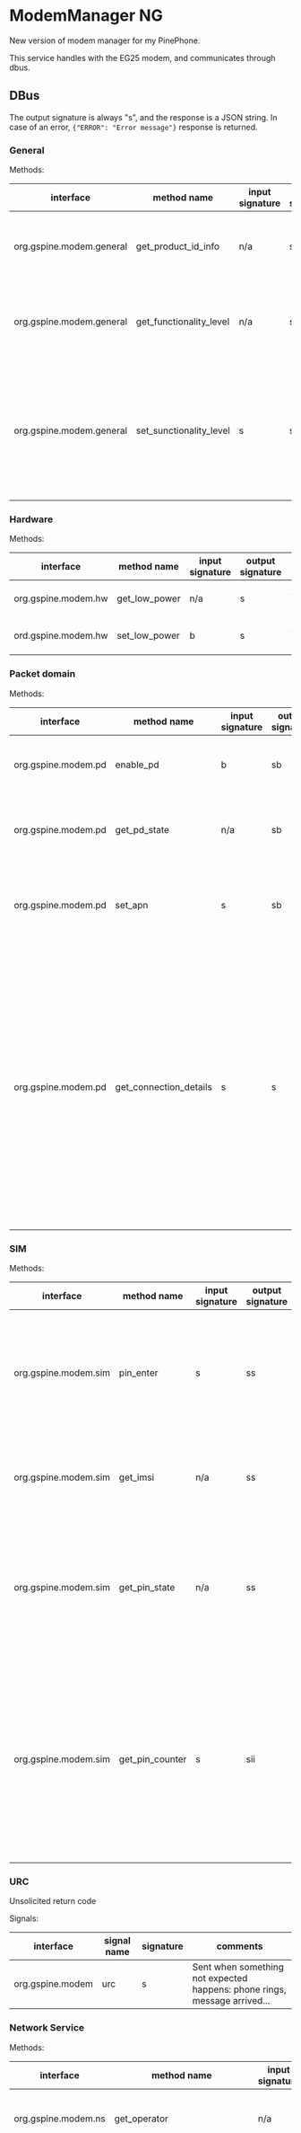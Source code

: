 # ModemManager NG

New version of modem manager for my PinePhone.

This service handles with the EG25 modem, and communicates through dbus.

## DBus

The output signature is always "s", and the response is a JSON string.
In case of an error, `{"ERROR": "Error message"}` response is returned.

### General

Methods:

| interface |  method name | input signature | output signature | response | comments |
| --------- | ------------ | --------------- | ---------------- | -------- | -------- |
| org.gspine.modem.general | get_product_id_info | n/a | s | `{"objectId": "Quectel EG25", "revision": "EG25ABCDEF"}` | The object ID is the brand and model of the modem). |
| org.gspine.modem.general | get_functionality_level | n/a | s | `{"functionality_level": "Full"}` | The current functionality level of the modem. Either `Full`, `Min` or `Disabled` |
| org.gspine.modem.general | set_sunctionality_level | s | s | `{"success": "success"}` | The input is either `Min`, `Minimum`, `Full`, `Disable` or `Disabled`. The returned bool is true, in case the request was successful. |

### Hardware

Methods:

| interface |  method name | input signature | output signature | response | comments |
| --------- | ------------ | --------------- | ---------------- | -------- | -------- |
| org.gspine.modem.hw | get_low_power | n/a | s | `{"status": "true"}` | Current status of low power mode |
| ord.gspine.modem.hw | set_low_power | b | s | `{"success": "success"}` | Enable/disable low power mode. |

### Packet domain

Methods:

| interface |  method name | input signature | output signature | response | comments |
| --------- | ------------ | --------------- | ---------------- | -------- | -------- |
| org.gspine.modem.pd | enable_pd | b | sb | `{"success": "success"}` | Enable/disable data connection. Output bool indicates success/failure. |
| org.gspine.modem.pd | get_pd_state | n/a | sb | `{"state":"true"}` | Get data connection state. If bool is true, it is enabled. Otherwise it is disabled. |
| org.gspine.modem.pd | set_apn | s | sb | `{"success": "success"}` |The input is APN string (e.g. `1,"IP","internet"` for my operator). The output is true, upon successful operation. |
| org.gspine.modem.pd | get_connection_details | s | s | `{"apn":"internet","bearer_id":"5","cid":"1","dns1":"12.12.12.12","dns2":"12.12.12.14","gateway":"","ip_address":"38.38.38.38/24"}` | The input is the APN name to query. The response field names are self-explanatory. Based on my tests the gateway is frequently not present, and the IP address doesn't always contain the subnet mask. In the OS network settings, based on my testing, setting the gateway same as the IP address with only the last octet changed to ".1" seems to work, in case the gateway field is empty. |

### SIM

Methods:

| interface |  method name | input signature | output signature | comments |
| --------- | ------------ | --------------- | ---------------- | -------- |
| org.gspine.modem.sim | pin_enter | s | ss | Input is the PIN code for the SIM. Second string contains the raw response from the modem. |
| org.gspine.modem.sim | get_imsi | n/a | ss | Second string contains the IMSI code for the SIM card. |
| org.gspine.modem.sim | get_pin_state | n/a | ss | Second string contains the current state of the SIM card: pin required, puk required, ready... |
| org.gspine.modem.sim | get_pin_counter | s | sii | Input is either `SC` (for SIM PIN) or `P2` (for PIN2). The returned first int is the remaining PIN counter, the second one is the remaining PUK counter). |

### URC

Unsolicited return code

Signals:

| interface | signal name | signature | comments |
| --------- | ----------- | --------- | -------- |
| org.gspine.modem | urc | s | Sent when something not expected happens: phone rings, message arrived... |

### Network Service

Methods:

| interface |  method name | input signature | output signature | response | comments |
| --------- | ------------ | --------------- | ---------------- | -------- | -------- |
| org.gspine.modem.ns | get_operator | n/a | s | `{"operatorName":"Sunrise"}` | Name of currently registered network operator. |
| org.gspine.modem.ns | get_signal_quality | n/a | s |  | Returns two values. The first is the RSSI (as dBm, string), and the other one is the bit error rate, as a percentage (between 0 and 1). |
| org.gspine.modem.ns | get_network_registration_status | n/a | s | Returns an array of strings, maximum 5 elements. First element indicates if an URC is sent upon registration (disabled, enabled, enabled_with_location). The second indicates the current registration status (not_registered, registered_home, not_registered_searching, registration_denied, unknown, registered_roaming). The 3rd contains location area code, and the 4th is the cell id. The 5th indicates the currently used access technology. Elements 3-5 are optional, and might not be present. |

Signals:

| interface | signal name | signature | content | comments |
| --------- | ----------- | --------- | ------- | -------- |
| org.gspine.modem | signalQuality | s | `{"operatorName":"Sunrise","rssi":"-69 dBm"}` | Broadcasted every 60 seconds. |
